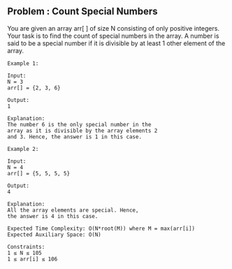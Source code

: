 ## Problem : Count Special Numbers

You are given an array arr[ ] of size N consisting of only positive integers. Your task is to find the count of special numbers in the array. 
A number is said to be a special number if it is divisible by at least 1 other element of the array.

```
Example 1:

Input:
N = 3
arr[] = {2, 3, 6}

Output:
1

Explanation:
The number 6 is the only special number in the
array as it is divisible by the array elements 2 
and 3. Hence, the answer is 1 in this case.
```
```
Example 2:

Input: 
N = 4
arr[] = {5, 5, 5, 5}

Output:
4

Explanation: 
All the array elements are special. Hence, 
the answer is 4 in this case.
```
```
Expected Time Complexity: O(N*root(M)) where M = max(arr[i])
Expected Auxiliary Space: O(N)
```
```
Constraints:
1 ≤ N ≤ 105 
1 ≤ arr[i] ≤ 106 
```